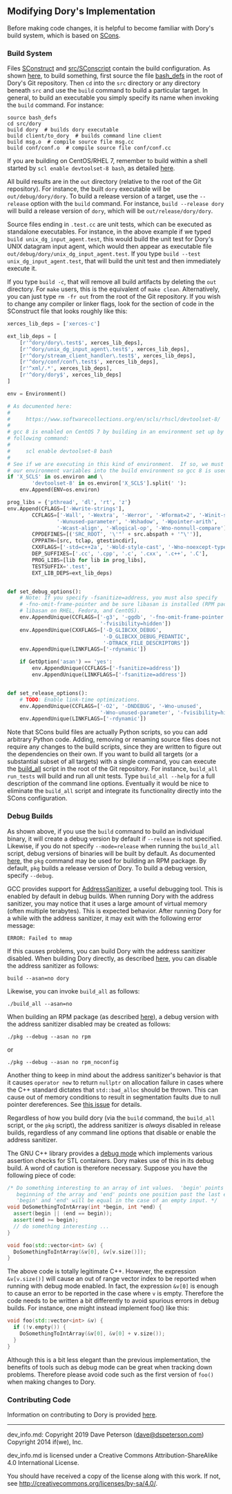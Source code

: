 ## Modifying Dory's Implementation

Before making code changes, it is helpful to become familiar with Dory's build
system, which is based on [SCons](http://www.scons.org/).

### Build System

Files [SConstruct](../SConstruct) and [src/SConscript](../src/SConscript)
contain the build configuration.  As shown
[here](build_install.md#building-dory-directly), to build something, first
source the file [bash_defs](../bash_defs) in the root of Dory's Git
repository.  Then `cd` into the `src` directory or any directory beneath `src`
and use the `build` command to build a particular target.  In general, to build
an executable you simply specify its name when invoking the `build` command.
For instance:

```
source bash_defs
cd src/dory
build dory  # builds dory executable
build client/to_dory  # builds command line client
build msg.o  # compile source file msg.cc
build conf/conf.o  # compile source file conf/conf.cc
```

If you are building on CentOS/RHEL 7, remember to build within a shell started
by `scl enable devtoolset-8 bash`, as detailed [here](centos_7_env.md).

All build results are in the `out` directory (relative to the root of the Git
repository).  For instance, the built `dory` executable will be
`out/debug/dory/dory`.  To build a release version of a target, use the
`--release` option with the `build` command.  For instance,
`build --release dory` will build a release version of `dory`, which will be
`out/release/dory/dory`.

Source files ending in `.test.cc` are unit tests, which can be executed as
standalone executables.  For instance, in the above example if we typed
`build unix_dg_input_agent.test`, this would build the unit test for Dory's
UNIX datagram input agent, which would then appear as executable file
`out/debug/dory/unix_dg_input_agent.test`.  If you type
`build --test unix_dg_input_agent.test`, that will build the unit test and then
immediately execute it.

If you type `build -c`, that will remove all build artifacts by deleting the
`out` directory.  For `make` users, this is the equivalent of `make clean`.
Alternatively, you can just type `rm -fr out` from the root of the Git
repository.  If you wish to change any compiler or linker flags, look for the
section of code in the SConstruct file that looks roughly like this:

```Python
xerces_lib_deps = ['xerces-c']

ext_lib_deps = [
    [r'^dory/dory\.test$', xerces_lib_deps],
    [r'^dory/unix_dg_input_agent\.test$', xerces_lib_deps],
    [r'^dory/stream_client_handler\.test$', xerces_lib_deps],
    [r'^dory/conf/conf\.test$', xerces_lib_deps],
    [r'^xml/.*', xerces_lib_deps],
    [r'^dory/dory$', xerces_lib_deps]
]

env = Environment()

# As documented here:
#
#     https://www.softwarecollections.org/en/scls/rhscl/devtoolset-8/
#
# gcc 8 is enabled on CentOS 7 by building in an environment set up by the
# following command:
#
#     scl enable devtoolset-8 bash
#
# See if we are executing in this kind of environment.  If so, we must inject
# our environment variables into the build environment so gcc 8 is used.
if 'X_SCLS' in os.environ and \
        'devtoolset-8' in os.environ['X_SCLS'].split(' '):
    env.Append(ENV=os.environ)

prog_libs = {'pthread', 'dl', 'rt', 'z'}
env.Append(CFLAGS=['-Wwrite-strings'],
        CCFLAGS=['-Wall', '-Wextra', '-Werror', '-Wformat=2', '-Winit-self',
                '-Wunused-parameter', '-Wshadow', '-Wpointer-arith',
                '-Wcast-align', '-Wlogical-op', '-Wno-nonnull-compare'],
        CPPDEFINES=[('SRC_ROOT', '\'"' + src.abspath + '"\'')],
        CPPPATH=[src, tclap, gtestincdir],
        CXXFLAGS=['-std=c++2a', '-Wold-style-cast', '-Wno-noexcept-type'],
        DEP_SUFFIXES=['.cc', '.cpp', '.c', '.cxx', '.c++', '.C'],
        PROG_LIBS=[lib for lib in prog_libs],
        TESTSUFFIX='.test',
        EXT_LIB_DEPS=ext_lib_deps)


def set_debug_options():
    # Note: If you specify -fsanitize=address, you must also specify
    # -fno-omit-frame-pointer and be sure libasan is installed (RPM package
    # libasan on RHEL, Fedora, and CentOS).
    env.AppendUnique(CCFLAGS=['-g3', '-ggdb', '-fno-omit-frame-pointer',
                              '-fvisibility=hidden'])
    env.AppendUnique(CXXFLAGS=['-D_GLIBCXX_DEBUG',
                               '-D_GLIBCXX_DEBUG_PEDANTIC',
                               '-DTRACK_FILE_DESCRIPTORS'])
    env.AppendUnique(LINKFLAGS=['-rdynamic'])

    if GetOption('asan') == 'yes':
        env.AppendUnique(CCFLAGS=['-fsanitize=address'])
        env.AppendUnique(LINKFLAGS=['-fsanitize=address'])


def set_release_options():
    # TODO: Enable link-time optimizations.
    env.AppendUnique(CCFLAGS=['-O2', '-DNDEBUG', '-Wno-unused',
                              '-Wno-unused-parameter', '-fvisibility=hidden'])
    env.AppendUnique(LINKFLAGS=['-rdynamic'])
```

Note that SCons build files are actually Python scripts, so you can add
arbitrary Python code.  Adding, removing or renaming source files does not
require any changes to the build scripts, since they are written to figure out
the dependencies on their own.  If you want to build all targets (or a
substantial subset of all targets) with a single command, you can execute the
[build_all](../build_all) script in the root of the Git repository.  For
instance, `build_all run_tests` will build and run all unit tests.  Type
`build_all --help` for a full description of the command line options.
Eventually it would be nice to eliminate the `build_all` script and integrate
its functionality directly into the SCons configuration.

### Debug Builds

As shown above, if you use the `build` command to build an individual binary,
it will create a debug version by default if `--release` is not specified.
Likewise, if you do not specify `--mode=release` when running the `build_all`
script, debug versions of binaries will be built by default.  As documented
[here](build_install.md#building-an-rpm-package), the `pkg` command may be used
for building an RPM package.  By default, `pkg` builds a release version of
Dory.  To build a debug version, specify `--debug`.

GCC provides support for
[AddressSanitizer](http://code.google.com/p/address-sanitizer/), a useful
debugging tool.  This is enabled by default in debug builds.  When running Dory
with the address sanitizer, you may notice that it uses a large amount of
virtual memory (often multiple terabytes).  This is expected behavior.  After
running Dory for a while with the address sanitizer, it may exit with the
following error message:

```
ERROR: Failed to mmap
```

If this causes problems, you can build Dory with the address sanitizer
disabled.  When building Dory directly, as described
[here](build_install.md#building-dory-directly), you can disable the address
sanitizer as follows:

```
build --asan=no dory
```

Likewise, you can invoke `build_all` as follows:

```
./build_all --asan=no
```

When building an RPM package (as described
[here](build_install.md#building-an-rpm-package)), a debug version with the
address sanitizer disabled may be created as follows:

```
./pkg --debug --asan no rpm
```

or

```
./pkg --debug --asan no rpm_noconfig
```

Another thing to keep in mind about the address sanitizer's behavior is that it
causes `operator new` to return `nullptr` on allocation failure in cases where
the C++ standard dictates that `std::bad_alloc` should be thrown.  This can
cause out of memory conditions to result in segmentation faults due to null
pointer dereferences.  See
[this issue](https://github.com/google/sanitizers/issues/295) for details.

Regardless of how you build dory (via the `build` command, the `build_all`
script, or the `pkg` script), the address sanitizer is *always* disabled in
release builds, regardless of any command line options that disable or enable
the address sanitizer.

The GNU C++ library provides a
[debug mode](https://gcc.gnu.org/onlinedocs/libstdc++/manual/debug_mode.html)
which implements various assertion checks for STL containers.  Dory makes use
of this in its debug build. A word of caution is therefore necessary. Suppose
you have the following piece of code:

```C++
/* Do something interesting to an array of int values.  'begin' points to the
   beginning of the array and 'end' points one position past the last element.
   'begin' and 'end' will be equal in the case of an empty input. */
void DoSomethingToIntArray(int *begin, int *end) {
  assert(begin || (end == begin));
  assert(end >= begin);
  // do something interesting ...
}

void foo(std::vector<int> &v) {
  DoSomethingToIntArray(&v[0], &v[v.size()]);
}
```

The above code is totally legitimate C++.  However, the expression
`&v[v.size()]` will cause an out of range vector index to be reported when
running with debug mode enabled.  In fact, the expression `&v[0]` is enough to
cause an error to be reported in the case where `v` is empty.  Therefore the
code needs to be written a bit differently to avoid spurious errors in debug
builds. For instance, one might instead implement foo() like this:

```C++
void foo(std::vector<int> &v) {
  if (!v.empty()) {
    DoSomethingToIntArray(&v[0], &v[0] + v.size());
  }
}
```

Although this is a bit less elegant than the previous implementation, the
benefits of tools such as debug mode can be great when tracking down problems.
Therefore please avoid code such as the first version of `foo()` when making
changes to Dory.

### Contributing Code

Information on contributing to Dory is provided [here](../CONTRIBUTING.md).

-----

dev_info.md:
Copyright 2019 Dave Peterson (dave@dspeterson.com)
Copyright 2014 if(we), Inc.

dev_info.md is licensed under a Creative Commons Attribution-ShareAlike 4.0
International License.

You should have received a copy of the license along with this work. If not,
see <http://creativecommons.org/licenses/by-sa/4.0/>.
